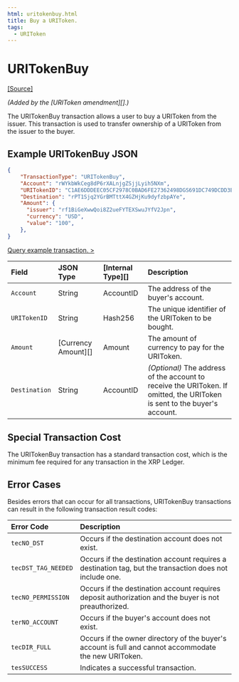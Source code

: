 ```yaml
---
html: uritokenbuy.html
title: Buy a URIToken.
tags:
  - URIToken
---
```

# URITokenBuy

[[Source]](https://github.com/ripple/rippled/blob/develop/src/ripple/app/tx/impl/URIToken.cpp "Source")

_(Added by the [URIToken amendment][].)_

The URITokenBuy transaction allows a user to buy a URIToken from the issuer. This transaction is used to transfer ownership of a URIToken from the issuer to the buyer.

## Example URITokenBuy JSON

```json
{
    "TransactionType": "URITokenBuy",
    "Account": "rWYkbWkCeg8dP6rXALnjgZSjjLyih5NXm",
    "URITokenID": "C1AE6DDDEEC05CF2978C0BAD6FE27362498DGS691DC749DCDD3B95992978C0BA",
    "Destination": "rPT1Sjq2YGrBMTttX4GZHjKu9dyfzbpAYe",
    "Amount": {
      "issuer": "rf1BiGeXwwQoi8Z2ueFYTEXSwuJYfV2Jpn",
      "currency": "USD",
      "value": "100",
    },
}
```

[Query example transaction. >](websocket-api-tool.html?server=wss%3A%2F%2Fxrplcluster.com%2F&req=%7B%22id%22%3A%22example_URITokenBuy%22%2C%22command%22%3A%22tx%22%2C%22transaction%22%3A%221AF19BF9717DA0B05A3BFC5007873E7743BA54C0311CCCCC60776AAEAC5C4635%22%2C%22binary%22%3Afalse%7D)

| Field           | JSON Type | [Internal Type][]    | Description                  |
|:----------------|:-----------------------|:---------------------|:-----------------------------|
| `Account`       | String                 | AccountID            | The address of the buyer's account. |
| `URITokenID`    | String                 | Hash256              | The unique identifier of the URIToken to be bought. |
| `Amount`        | [Currency Amount][]    | Amount               | The amount of currency to pay for the URIToken. |
| `Destination`   | String                 | AccountID            | _(Optional)_ The address of the account to receive the URIToken. If omitted, the URIToken is sent to the buyer's account. |


## Special Transaction Cost

The URITokenBuy transaction has a standard transaction cost, which is the minimum fee required for any transaction in the XRP Ledger.

## Error Cases

Besides errors that can occur for all transactions, URITokenBuy transactions can result in the following transaction result codes:

| Error Code | Description |
|:-----------|:------------|
| `tecNO_DST` | Occurs if the destination account does not exist. |
| `tecDST_TAG_NEEDED` | Occurs if the destination account requires a destination tag, but the transaction does not include one. |
| `tecNO_PERMISSION` | Occurs if the destination account requires deposit authorization and the buyer is not preauthorized. |
| `terNO_ACCOUNT` | Occurs if the buyer's account does not exist. |
| `tecDIR_FULL` | Occurs if the owner directory of the buyer's account is full and cannot accommodate the new URIToken. |
| `tesSUCCESS` | Indicates a successful transaction. |

